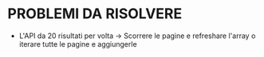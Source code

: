 # PROBLEMI DA RISOLVERE

- L'API da 20 risultati per volta -> Scorrere le pagine e refreshare l'array o iterare tutte le pagine e aggiungerle
